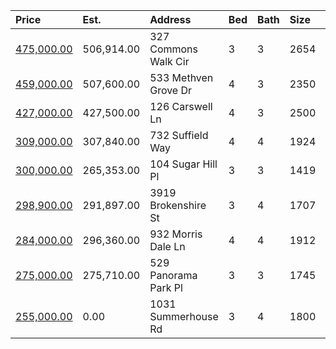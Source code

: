 | Price                                                                                       | Est.       | Address              | Bed | Bath | Size | Value | Days | Lot  | Year | HOA | Open |
| :------------------------------------------------------------------------------------------ | :--------- | :------------------- | :-- | :--- | :--- | :---- | :--- | :--- | :--- | :-- | :--- |
| [475,000.00](https://www.movoto.com/home/327-commons-walk-cir-cary-nc-27519-413_2341922)    | 506,914.00 | 327 Commons Walk Cir | 3   | 3    | 2654 |       |      |      |      |     |      |
| [459,000.00](https://www.movoto.com/home/533-methven-grove-dr-cary-nc-27519-413_2340565)    | 507,600.00 | 533 Methven Grove Dr | 4   | 3    | 2350 | 195   | 22   | 3485 | 2014 | 125 |      |
| [427,000.00](https://www.movoto.com/home/126-carswell-ln-cary-nc-27519-pid_qzsx43b5jh)      | 427,500.00 | 126 Carswell Ln      | 4   | 3    | 2500 | 171   | New  | 0.37 | 1999 | 27  |      |
| [309,000.00](https://www.movoto.com/home/732-suffield-way-cary-nc-27519-413_2344651)        | 307,840.00 | 732 Suffield Way     | 4   | 4    | 1924 |       |      |      |      |     |      |
| [300,000.00](https://www.movoto.com/home/104-sugar-hill-pl-cary-nc-27519-413_2343242)       | 265,353.00 | 104 Sugar Hill Pl    | 3   | 3    | 1419 | 211   | 7    | 5663 | 1996 | 47  |      |
| [298,900.00](https://www.movoto.com/home/3919-brokenshire-st-cary-nc-27519-413_2341671)     | 291,897.00 | 3919 Brokenshire St  | 3   | 4    | 1707 | 175   | 16   | 1307 | 2015 | 167 |      |
| [284,000.00](https://www.movoto.com/home/932-morris-dale-ln-cary-nc-27519-413_2228184)      | 296,360.00 | 932 Morris Dale Ln   | 4   | 4    | 1912 |       |      |      |      |     |      |
| [275,000.00](https://www.movoto.com/home/529-panorama-park-pl-cary-nc-27519-pid_xgkx43b5jh) | 275,710.00 | 529 Panorama Park Pl | 3   | 3    | 1745 |       |      |      |      |     |      |
| [255,000.00](https://www.movoto.com/home/1031-summerhouse-rd-cary-nc-27519-413_2271026)     | 0.00       | 1031 Summerhouse Rd  | 3   | 4    | 1800 | 142   | 3    | 3.00 | 2008 | 160 |      |